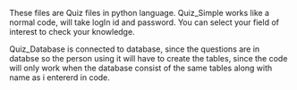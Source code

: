 These files are Quiz files in python language.
Quiz_Simple works like a normal code, will take logIn id and password. You can select your field of interest to check your knowledge.

Quiz_Database is connected to database, since the questions are in databse so the person using it will have to create the tables, since the code will only work when the database consist of the same tables along with name as i entererd in code.
